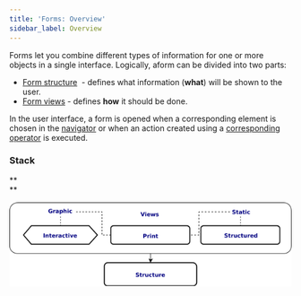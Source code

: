 ```yaml
---
title: 'Forms: Overview'
sidebar_label: Overview
---
```


Forms let you combine different types of information for one or more objects in a single interface. Logically, aform can be divided into two parts:

-   [Form structure](Form_structure.md)  - defines what information (**what**) will be shown to the user.
-   [Form views](Form_views.md) - defines **how** it should be done.

In the user interface, a form is opened when a corresponding element is chosen in the [navigator](Navigator.md) or when an action created using a [corresponding operator](Open_form.md) is executed.

### Stack

**  
**

![](download/temp/svgout6273876815036271113.png)
